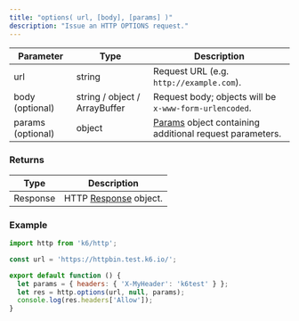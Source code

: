 ```yaml
---
title: "options( url, [body], [params] )"
description: "Issue an HTTP OPTIONS request."
---
```


| Parameter         | Type                          | Description                                                                                           |
| ----------------- | ----------------------------- | ----------------------------------------------------------------------------------------------------- |
| url               | string                        | Request URL (e.g. `http://example.com`).                                                              |
| body (optional)   | string / object / ArrayBuffer | Request body; objects will be `x-www-form-urlencoded`.                                                |
| params (optional) | object                        | [Params](/javascript-api/k6-http/params) object containing additional request parameters.             |


### Returns

| Type     | Description                                                           |
| -------- | --------------------------------------------------------------------- |
| Response | HTTP [Response](/javascript-api/k6-http/response) object. |


### Example

<CodeGroup labels={[], lineNumbers=[true]}>

```javascript
import http from 'k6/http';

const url = 'https://httpbin.test.k6.io/';

export default function () {
  let params = { headers: { 'X-MyHeader': 'k6test' } };
  let res = http.options(url, null, params);
  console.log(res.headers['Allow']);
}
```

</CodeGroup>
